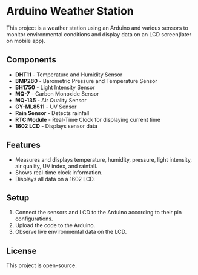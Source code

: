 # Arduino Weather Station

This project is a weather station using an Arduino and various sensors to monitor environmental conditions and display data on an LCD screen(later on mobile app).

## Components
- **DHT11** - Temperature and Humidity Sensor
- **BMP280** - Barometric Pressure and Temperature Sensor
- **BH1750** - Light Intensity Sensor
- **MQ-7** - Carbon Monoxide Sensor
- **MQ-135** - Air Quality Sensor
- **GY-ML8511** - UV Sensor
- **Rain Sensor** - Detects rainfall
- **RTC Module** - Real-Time Clock for displaying current time
- **1602 LCD** - Displays sensor data

## Features
- Measures and displays temperature, humidity, pressure, light intensity, air quality, UV index, and rainfall.
- Shows real-time clock information.
- Displays all data on a 1602 LCD.

## Setup
1. Connect the sensors and LCD to the Arduino according to their pin configurations.
2. Upload the code to the Arduino.
3. Observe live environmental data on the LCD.

## License
This project is open-source.
